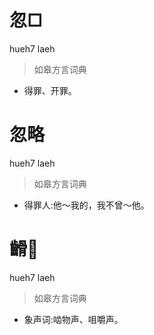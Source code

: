 # 忽□
hueh7 laeh
> 如皋方言词典
- 得罪、开罪。

# 忽略
hueh7 laeh
> 如皋方言词典
- 得罪人:他～我的，我不曾～他。

# 䶤𪘼
hueh7 laeh
> 如皋方言词典
- 象声词:啮物声、咀嚼声。

